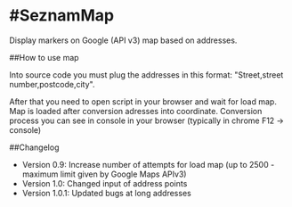 #SeznamMap
=========
Display markers on Google (API v3) map based on addresses.

##How to use map

Into source code you must plug the addresses in this format: "Street,street number,postcode,city".

After that you need to open script in your browser and wait for load map. Map is loaded after conversion adresses into coordinate. Conversion process you can see in console in your browser (typically in chrome F12 -> console)

##Changelog

* Version 0.9: Increase number of attempts for load map (up to 2500 - maximum limit given by Google Maps APIv3)
* Version 1.0: Changed input of address points
* Version 1.0.1: Updated bugs at long addresses
